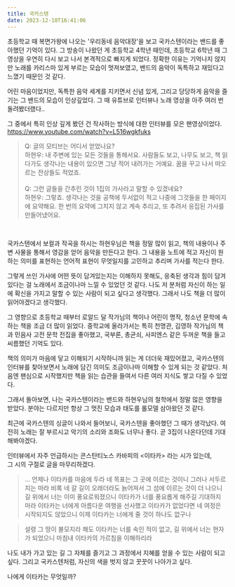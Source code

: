 ```yaml
---
title: 국카스텐
date: 2023-12-10T16:41:06
---
```


초등학교 때 복면가왕에 나오는 '우리동네 음악대장'을 보고 국카스텐이라는 밴드를 좋아했던 기억이 있다.
그 방송이 나왔던 게 초등학교 4학년 때인데, 초등학교 6학년 때 그 영상을 우연히 다시 보고 나서 본격적으로 빠지게 되었다.
정확한 이유는 기억나지 않지만 노래를 카리스마 있게 부르는 모습이 멋져보였고, 밴드의 음악이 독특하고 재밌다고 느꼈기 때문인 것 같다.

어린 마음이었지만, 독특한 음악 세계를 지키면서 신념 있게, 그리고 당당하게 음악을 즐기는 그 밴드의 모습이 인상깊었다.
그 때 유튜브로 인터뷰나 노래 영상을 아주 여러 번 돌려봤더랬다..

그 중에서 특히 인상 깊게 봤던 건 작사하는 방식에 대한 인터뷰를 모은 팬영상이었다.
https://www.youtube.com/watch?v=L516wgkfuks

> Q: 글의 모티브는 어디서 얻었나요?<br/>
> 하현우: 내 주변에 있는 모든 것들을 통해서요. 사람들도 보고, 나무도 보고, 책 읽다가도 생각나는 내용이 있으면 그냥 적어 내려가는 거예요. 꿈을 꾸고 나서 떠오르는 잔상들도 적었죠.<br/><br/>
> Q: 그런 글들을 간추린 것이 1집의 가사라고 말할 수 있겠네요?<br/>
> 하현우: 그렇죠. 생각나는 것을 공책에 두서없이 적고 나중에 그것들을 한 페이지에 요약해요. 한 번의 요약에 그치지 않고 계속 추리고, 또 추려서 응집된 가사를 만들어냈어요.

<br/> 

국카스텐에서 보컬과 작곡을 하시는 하현우님은 책을 정말 많이 읽고, 책의 내용이나 주변 사물을 통해서 영감을 얻어 음악을 만든다고 한다. 그 내용을 노트에 적고 자신이 원하는 의미를 표현하는 언어적 표현이 무엇일지를 고민하고 추리며 가사를 적는다 한다.

그렇게 쓰인 가사에 어떤 뜻이 담겨있는지는 이해하지 못해도, 응축된 생각과 힘이 담겨있다는 걸 노래에서 조금이나마 느낄 수 있었던 것 같다. 나도 저 분처럼 자신이 하는 일에 확신을 가지고 말할 수 있는 사람이 되고 싶다고 생각했다. 그래서 나도 책을 더 많이 읽어야겠다고 생각했다.

그 영향으로 초등학교 때부터 로알드 달 작가님의 책이나 어린이 명작, 청소년 문학에 속하는 책을 조금 더 많이 읽었다. 중학교에 올라가서는 특히 천명관, 김영하 작가님의 책과 민음사 고전 문학 전집을 좋아했고, 국부론, 총균쇠, 사피엔스 같은 두꺼운 책을 들고 씨름했던 기억도 있다.

책의 의미가 마음에 닿고 이해되기 시작하니까 읽는 게 더더욱 재밌어졌고, 국카스텐의 인터뷰를 찾아보면서 노래에 담긴 의미도 조금이나마 이해할 수 있게 되는 것 같았다. 처음엔 팬심으로 시작했지만 책을 읽는 습관을 들여서 다른 여러 지식도 쌓고 다질 수 있었다.


그래서 돌아보면, 나는 국카스텐이라는 밴드와 하현우님의 철학에서 정말 많은 영향을 받았다. 분야는 다르지만 항상 그 멋진 모습과 태도를 롤모델 삼아왔던 것 같다.

최근에 국카스텐의 싱글이 나와서 들어보니, 국카스텐을 좋아했던 그 때가 생각났다. 여전히 노래는 잘 부르시고 악기의 소리와 조화도 너무나 좋다. 곧 3집이 나온다던데 기대해봐야겠다.

인터뷰에서 자주 언급하시는 콘스탄티노스 카바피의 <이타카> 라는 시가 있는데,<br/>그 시의 구절로 글을 마무리하겠다.

> ...
> 언제나 이타카를 마음에 두라
> 네 목표는 그 곳에 이르는 것이니
> 그러나 서두르지는 마라
> 비록 네 갈 길이 오래더라도
> 늙어져서 그 섬에 이르는 것이 더 나으니
> 길 위에서 너는 이미 풍요로워졌으니
> 이타카가 너를 풍요롭게 해주길 기대하지 마라
> 이타카는 너에게 아름다운 여행을 선사했고
> 이타카가 없었다면 네 여정은 시작되지도 않았으니
> 이제 이타카는 너에게 줄 것이 하나도 없구나

> 설령 그 땅이 불모지라 해도 이타카는
> 너를 속인 적이 없고, 길 위에서 너는 현자가 되었으니
> 마침내 이타카의 가르침을 이해하리라

나도 내가 가고 있는 길 그 자체를 즐기고 그 과정에서 지혜를 얻을 수 있는 사람이 되고 싶다. 그리고 국카스텐처럼, 자신의 색을 벗지 않고 꿋꿋이 나아가고 싶다.

나에게 이타카는 무엇일까?